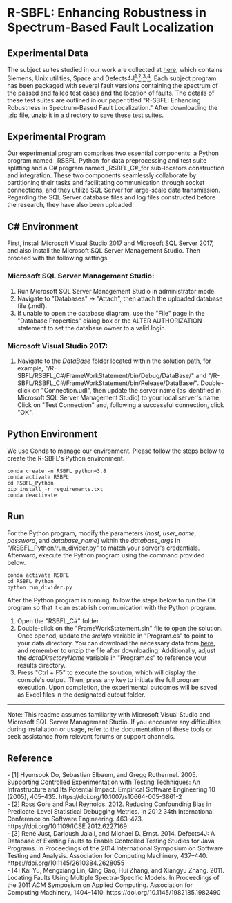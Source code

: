 # R-SBFL: Enhancing Robustness in Spectrum-Based Fault Localization
## Experimental Data
The subject suites studied in our work are collected at [here](https://www.dropbox.com/scl/fi/rgblrvo2h8ztlwsr39us5/Data.zip?rlkey=hgcnmz863fvhd4ecet9qn9y4n&dl=0), which contains Siemens, Unix utilities, Space and Defects4J[<sup>1</sup>](#refer-anchor-1)<sup>,</sup>[<sup>2</sup>](#refer-anchor-2)<sup>,</sup>[<sup>3</sup>](#refer-anchor-3)<sup>,</sup>[<sup>4</sup>](#refer-anchor-4). Each subject program has been packaged with several fault versions containing the spectrum of the passed and failed test cases and the location of faults. The details of these test suites are outlined in our paper titled "R-SBFL: Enhancing Robustness in Spectrum-Based Fault Localization." After downloading the .zip file, unzip it in a directory to save these test suites.

## Experimental Program
Our experimental program comprises two essential components: a Python program named _RSBFL_Python_for data preprocessing and test suite splitting and a C# program named _RSBFL_C#_for sub-locators construction and integration. These two components seamlessly collaborate by partitioning their tasks and facilitating communication through socket connections, and they utilize SQL Server for large-scale data transmission. Regarding the SQL Server database files and log files constructed before the research, they have also been uploaded.

## C# Environment
First, install Microsoft Visual Studio 2017 and Microsoft SQL Server 2017, and also install the Microsoft SQL Server Management Studio. Then proceed with the following settings.
### Microsoft SQL Server Management Studio:
1. Run Microsoft SQL Server Management Studio in administrator mode.
2. Navigate to "Databases" -> "Attach", then attach the uploaded database file (.mdf).
3. If unable to open the database diagram, use the "File" page in the "Database Properties" dialog box or the ALTER AUTHORIZATION statement to set the database owner to a valid login.
### Microsoft Visual Studio 2017:
1. Navigate to the _DataBase_ folder located within the solution path, for example, "/R-SBFL/RSBFL_C#/FrameWorkStatement/bin/Debug/DataBase/" and "/R-SBFL/RSBFL_C#/FrameWorkStatement/bin/Release/DataBase/". Double-click on "Connection.udl", then update the server name (as identified in Microsoft SQL Server Management Studio) to your local server's name. Click on "Test Connection" and, following a successful connection, click "OK".

## Python Environment
We use Conda to manage our environment. Please follow the steps below to create the R-SBFL's Python environment.
  ```
  conda create -n RSBFL python=3.8
  conda activate RSBFL
  cd RSBFL_Python
  pip install -r requirements.txt
  conda deactivate
  ```

## Run
For the Python program, modify the parameters (_host_, _user_name_, _password_, and _database_name_) within the _database_args_ in "/RSBFL_Python/run_divider.py" to match your server's credentials. Afterward, execute the Python program using the command provided below.
  ```
  conda activate RSBFL
  cd RSBFL_Python
  python run_divider.py
  ```
After the Python program is running, follow the steps below to run the C# program so that it can establish communication with the Python program. 
1. Open the "RSBFL_C#" folder.
2. Double-click on the "FrameWorkStatement.sln" file to open the solution. Once opened, update the _srcInfo_ variable in "Program.cs" to point to your data directory. You can download the necessary data from [here](https://www.dropbox.com/scl/fi/rgblrvo2h8ztlwsr39us5/Data.zip?rlkey=hgcnmz863fvhd4ecet9qn9y4n&dl=0), and remember to unzip the file after downloading. Additionally, adjust the _dataDirectoryName_ variable in "Program.cs" to reference your results directory.
3. Press "Ctrl + F5" to execute the solution, which will display the console's output. Then, press any key to initiate the full program execution. Upon completion, the experimental outcomes will be saved as Excel files in the designated output folder.

-----------------------------------
Note: This readme assumes familiarity with Microsoft Visual Studio and Microsoft SQL Server Management Studio. If you encounter any difficulties during installation or usage, refer to the documentation of these tools or seek assistance from relevant forums or support channels.

## Reference
<div id="refer-anchor-1"></div>
- [1] Hyunsook Do, Sebastian Elbaum, and Gregg Rothermel. 2005. Supporting Controlled Experimentation with Testing Techniques: An Infrastructure and Its Potential Impact. Empirical Software Engineering 10 (2005), 405–435. https://doi.org/10.1007/s10664-005-3861-2
<div id="refer-anchor-2"></div>
- [2] Ross Gore and Paul Reynolds. 2012. Reducing Confounding Bias in Predicate-Level Statistical Debugging Metrics. In 2012 34th International Conference on Software Engineering. 463–473. https://doi.org/10.1109/ICSE.2012.6227169
<div id="refer-anchor-3"></div>
- [3] René Just, Darioush Jalali, and Michael D. Ernst. 2014. Defects4J: A Database of Existing Faults to Enable Controlled Testing Studies for Java Programs. In Proceedings of the 2014 International Symposium on Software Testing and Analysis. Association for Computing Machinery, 437–440. https://doi.org/10.1145/2610384.2628055
<div id="refer-anchor-4"></div>
- [4] Kai Yu, Mengxiang Lin, Qing Gao, Hui Zhang, and Xiangyu Zhang. 2011. Locating Faults Using Multiple Spectra-Specific Models. In Proceedings of the 2011 ACM Symposium on Applied Computing. Association for Computing Machinery, 1404–1410. https://doi.org/10.1145/1982185.1982490

